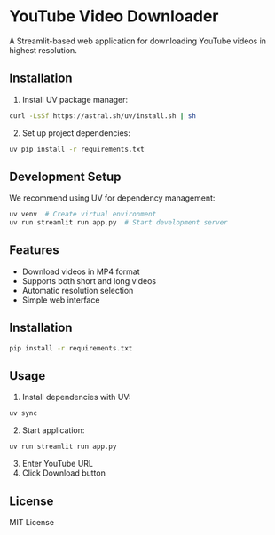 # YouTube Video Downloader

A Streamlit-based web application for downloading YouTube videos in highest resolution.

## Installation

1. Install UV package manager:

```bash
curl -LsSf https://astral.sh/uv/install.sh | sh
```

2. Set up project dependencies:

```bash
uv pip install -r requirements.txt
```

## Development Setup

We recommend using UV for dependency management:

```bash
uv venv  # Create virtual environment
uv run streamlit run app.py  # Start development server
```

## Features

- Download videos in MP4 format
- Supports both short and long videos
- Automatic resolution selection
- Simple web interface

## Installation

```bash
pip install -r requirements.txt
```

## Usage

1. Install dependencies with UV:

```bash
uv sync
```

2. Start application:

```bash
uv run streamlit run app.py
```

3. Enter YouTube URL
4. Click Download button

## License

MIT License
